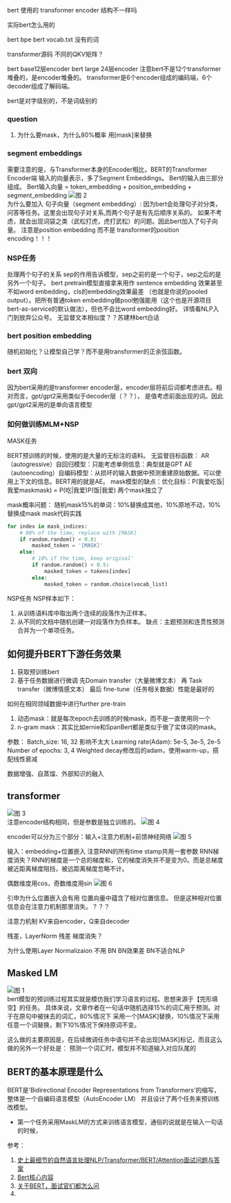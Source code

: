 bert 使用的 transformer encoder 结构不一样吗

实际bert怎么用的

bert bpe
bert vocab.txt 没有的词

transformer源码 不同的QKV矩阵？

bert base12层encoder bert large 24层encoder
注意bert不是12个transformer堆叠的，是encoder堆叠的。
transformer是6个encoder组成的编码端，6个decoder组成了解码端。

bert是对字级别的，不是词级别的
### question
1. 为什么要mask，为什么80%概率 用[mask]来替换


### segment embeddings
需要注意的是，与Transformer本身的Encoder相比，BERT的Transformer Encoder端
输入的向量表示，多了Segment Embeddings。
Bert的输入由三部分组成。
Bert输入向量 = token_embedding + position_embedding + segment_embedding
![图 2](../images/17b56dca69107d497668c47faf57114e30713cc618d98aa8ca39d2fcc254ded3.png)  
为什么要加入 句子向量（segment embedding）:
因为bert会处理句子对分类，问答等任务。这里会出现句子对关系,而两个句子是有先后顺序关系的。
如果不考虑，就会出现词袋之类（武松打虎，虎打武松）的问题。因此bert加入了句子向量。
注意是position embedding 而不是 transformer的position encoding！！！


### NSP任务
处理两个句子的关系
sep的作用告诉模型，sep之前的是一个句子，sep之后的是另外一个句子。
bert pretrain模型直接拿来用作 sentence embedding 效果甚至不如word embedding，cls的embedding效果最差
（也就是你说的pooled output）。把所有普通token embedding做pool勉强能用（这个也是开源项目bert-as-service的默认做法），但也不会比word embedding好。
详情看NLP入门到放弃公众号。
无监督文本相似度？？苏建林bert白话

### bert position embedding 
随机初始化？让模型自己学？而不是用transformer的正余弦函数。

### bert 双向
因为bert采用的是transformer encoder层，encoder层将前后词都考虑进去。相对而言，gpt/gpt2采用类似于decoder层（？？），
是值考虑前面出现的词。因此gpt/gpt2采用的是单向语言模型


### 如何做训练MLM+NSP
MASK任务

BERT预训练的时候，使用的是大量的无标注的语料。
无监督目标函数：
AR（autogressive）自回归模型：只能考虑单侧信息：典型就是GPT
AE（autoencoding）自编码模型：从损坏的输入数据中预测重建原始数据。可以使用上下文的信息。BERT用的就是AE。
mask模型的缺点：优化目标：P(我爱吃饭|我爱maskmask) = P(吃|我爱)P(饭|我爱)
两个mask独立了

mask概率问题：
随机mask15%的单词：10%替换成其他，10%原地不动，10%替换成mask
mask代码实践
```python
for index in mask_indices:
    # 80% of the time, replace with [MASK]
    if random.random() < 0.8:
        masked_token = '[MASK]'
    else:
        # 10% if the time, keep original'
        if random.random() < 0.5:
            masked_token = tokens[index]
        else:
            masked_token = random.choice(vocab_list)
```

NSP任务
NSP样本如下：
1. 从训练语料库中取出两个连续的段落作为正样本。
2. 从不同的文档中随机创建一对段落作为负样本。
缺点：主题预测和连贯性预测合并为一个单项任务。





## 如何提升BERT下游任务效果
1. 获取预训练bert
2. 基于任务数据进行微调
先Domain transfer（大量微博文本） 再 Task transfer（微博情感文本） 最后 fine-tune（任务相关数据）性能是最好的

如何在相同领域数据中进行further pre-train
1. 动态mask：就是每次epoch去训练的时候mask，而不是一直使用同一个
2. n-gram mask：其实比如ernie和SpanBert都是类似于做了实体词的mask。

参数：
Batch_size: 16, 32 影响不太大
Learning rate(Adam): 5e-5, 3e-5, 2e-5
Number of epochs: 3, 4
Weighted decay修改后的adam，使用warm-up，搭配线性衰减

数据增强、自蒸馏、外部知识的融入

## transformer
![图 3](../images/e4e1bd274203012001810e42b6e4ddb2faf1f6208b3b5ed3d08e22cc1fd70bba.png)  
注意encoder结构相同，但是参数是独立训练的。
![图 4](../images/f75f61d82d01c7d594251635995156201efb54a385dd81fc79af263bd224a423.png)  

encoder可以分为三个部分：输入+注意力机制+前馈神经网络
![图 5](../images/fffe70231ec8a7815cb2f8ea770b30eb399f8368efa8b7be3a638e5c1492d572.png)  

输入：embedding+位置嵌入
注意RNN的所有time stamp共用一套参数
RNN梯度消失？RNN的梯度是一个总的梯度和，它的梯度消失并不是变为0。而是总梯度被近距离梯度阻挡，被远距离梯度忽略不计。

偶数维度用cos，奇数维度用sin
![图 6](../images/4bcaf668634ca577cfbcc10fc3c5b8718008cb3a07bd631c399b2c61dfe2a9e6.png)  

引申为什么位置嵌入会有用
位置向量中蕴含了相对位置信息。
但是这种相对位置信息会在注意力机制那里消失。？？？

注意力机制
KV来自encoder，Q来自decoder


残差，LayerNorm
残差 梯度消失？

为什么使用Layer Normalizaion 不用 BN
BN效果差 BN不适合NLP





## Masked LM
![图 1](../images/bed049d74c8ed69d76ca8cb2ab44ccb2bb3339e4b65e3381a05378a0d9f4eee4.png)  
bert模型的预训练过程其实就是模仿我们学习语言的过程。思想来源于【完形填空】的任务。
具体来说，文章作者在一句话中随机选择15%的词汇用于预测。对于在原句中被抹去的词汇，80%情况下
采用一个[MASK]替换，10%情况下采用任意一个词替换，剩下10%情况下保持原词不变。

这么做的主要原因是，在后续微调任务中语句并不会出现[MASK]标记，而且这么做的另外一个好处是：
预测一个词汇时，模型并不知道输入对应队尾的


## BERT的基本原理是什么
BERT是'Bidirectional Encoder Representations from Transformers'的缩写，整体是一个自编码语言模型（AutoEncoder LM）
并且设计了两个任务来预训练改模型。

* 第一个任务采用MaskLM的方式来训练语言模型，通俗的说就是在输入一句话的时候，









参考：
1. [史上最细节的自然语言处理NLP/Transformer/BERT/Attention面试问题与答案](https://zhuanlan.zhihu.com/p/348373259)
2. [Bert核心内容](https://blog.csdn.net/weixin_48185819/article/details/106535090)
3. [关于BERT，面试官们都怎么问](https://mp.weixin.qq.com/s/ao9-bn_2p0CrFUa_urtmOg)
4. 
